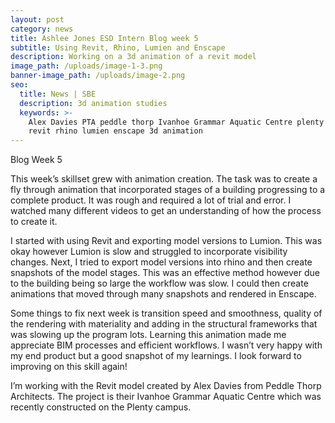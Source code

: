 ```yaml
---
layout: post
category: news
title: Ashlee Jones ESD Intern Blog week 5
subtitle: Using Revit, Rhino, Lumien and Enscape
description: Working on a 3d animation of a revit model
image_path: /uploads/image-1-3.png
banner-image_path: /uploads/image-2.png
seo:
  title: News | SBE
  description: 3d animation studies
  keywords: >-
    Alex Davies PTA peddle thorp Ivanhoe Grammar Aquatic Centre plenty campus 
    revit rhino lumien enscape 3d animation
---
```

Blog Week 5

This week’s skillset grew with animation creation. The task was to create a fly through animation that incorporated stages of a building progressing to a complete product. It was rough and required a lot of trial and error. I watched many different videos to get an understanding of how the process to create it.

I started with using Revit and exporting model versions to Lumion. This was okay however Lumion is slow and struggled to incorporate visibility changes. Next, I tried to export model versions into rhino and then create snapshots of the model stages. This was an effective method however due to the building being so large the workflow was slow. I could then create animations that moved through many snapshots and rendered in Enscape.

Some things to fix next week is transition speed and smoothness, quality of the rendering with materiality and adding in the structural frameworks that was slowing up the program lots. Learning this animation made me appreciate BIM processes and efficient workflows. I wasn’t very happy with my end product but a good snapshot of my learnings. I look forward to improving on this skill again!

I’m working with the Revit model created by Alex Davies from Peddle Thorp Architects. The project is their Ivanhoe Grammar Aquatic Centre which was recently constructed on the Plenty campus.